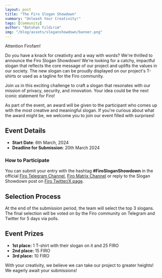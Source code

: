 ```yaml
---
layout: post
title: "The Firo Slogan Showdown"
summary: "Unleash Your Creativity!"
tags: [Community]
author: "Batuhan Yıldırım"
img: "/blog/assets/sloganshowdown/banner.png"
---
```

Attention Firofam!

Do you have a knack for creativity and a way with words? We're thrilled to announce the Firo Slogan Showdown! We're looking for a catchy, impactful slogan that reflects the core message of our project and uplifts the values in our society. The new slogan can be proudly displayed on our project's T-shirts or used as a tagline for the Firo community.

Join us in this exciting challenge to craft a slogan that resonates with our mission of privacy, security, and innovation. Your idea could be the next iconic statement for Firo!

As part of the event, an award will be given to the participant who comes up with the most creative and meaningful slogan. If you're curious about what the award might be, we welcome you to join our event filled with surprises!

## Event Details

* **Start Date**: 6th March, 2024 
* **Deadline for Submission**: 20th March 2024 

### **How to Participate** 

You can submit your entry with the hashtag **#FiroSloganShowdown** in the official [Firo Telegram Channel](https://t.me/firoorg), [Firo Matrix Channel](https://matrix.to/#/%23firo:matrix.org) or reply to the Slogan Showdown post on [Firo Twitter/X page](https://twitter.com/firoorg). 

## Selection Process
At the end of the submission period, the team will select the top 3 slogans. The final selection will be voted on by the Firo community on Telegram and Twitter for 5 days via polls.

## Event Prizes

* **1st place:** 1 T-shirt with their slogan on it and 25 FIRO
* **2nd place:** 15 FIRO
* **3rd place:** 10 FIRO

With your creativity, we believe we can take our project to greater heights! We eagerly await your submissions!
